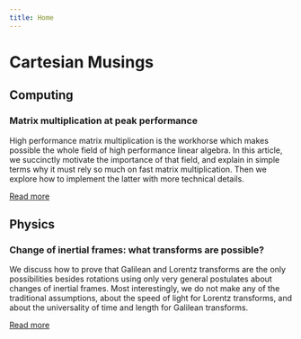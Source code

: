 ```yaml
---
title: Home
---
```


# Cartesian Musings

## Computing

### Matrix multiplication at peak performance

High performance matrix multiplication is the workhorse which makes possible the whole field of high performance linear algebra. In this article, we succinctly motivate the importance of that field, and explain in simple terms why it must rely so much on fast matrix multiplication. Then we explore how to implement the latter with more technical details.

[Read more](/en/fast-matrix-multiplication)

## Physics

### Change of inertial frames: what transforms are possible?

We discuss how to prove that Galilean and Lorentz transforms are the only possibilities besides rotations using only very general postulates about changes of inertial frames. Most interestingly, we do not make any of the traditional assumptions, about the speed of light for Lorentz transforms, and about the universality of time and length for Galilean transforms.

[Read more](/en/relativity-groups)